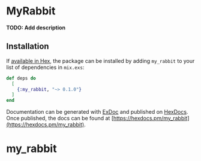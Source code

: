 # MyRabbit

**TODO: Add description**

## Installation

If [available in Hex](https://hex.pm/docs/publish), the package can be installed
by adding `my_rabbit` to your list of dependencies in `mix.exs`:

```elixir
def deps do
  [
    {:my_rabbit, "~> 0.1.0"}
  ]
end
```

Documentation can be generated with [ExDoc](https://github.com/elixir-lang/ex_doc)
and published on [HexDocs](https://hexdocs.pm). Once published, the docs can
be found at [https://hexdocs.pm/my_rabbit](https://hexdocs.pm/my_rabbit).

# my_rabbit
